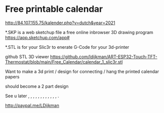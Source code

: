 # Free printable calendar

http://84.107.155.75/kalender.php?v=dutch&year=2021

*.SKP is a web sketchup file a free online inbrowser 3D drawing program https://app.sketchup.com/app#

*.STL is for your Slic3r to enerate G-Code for your 3d-printer

github STL 3D viewer 
https://github.com/ldijkman/ART-ESP32-Touch-TFT-Thermostat/blob/main/Free_Calendar/calendar_1_slic3r.stl



Want to make a 3d print / design for connecting / hang the printed calendar papers

should become  a 2 part design


See u later
,
,
,
,
,
,
,
,
,
,
,
,
.

 http://paypal.me/LDijkman
